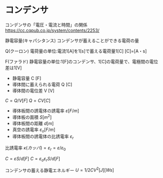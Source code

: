 # コンデンサ

コンデンサの「電圧・電流と時間」の関係
https://cc.cqpub.co.jp/system/contents/2253/

静電容量(キャパシタンス)
コンデンサが蓄えることができる電荷の量

Q(クーロン)
電荷量の単位:電流1[A]を1[s]で蓄える電荷量1[C]
[C]=[A・s]

F(ファラド)
静電容量の単位:1[F]のコンデンサ、1[C]の電荷量で、電極間の電位差は1[V]

- 静電容量 C [F]　
- 導体間に蓄えられる電荷 Q [C]　
- 導体間の電位差 V [V]

$C = Q/V [F]$
$Q = CV [C]$



- 導体板間の誘電体の誘電率 $ε [F/m]$
- 導体板の面積 $S [m^2]$
- 導体板間の距離 $d [m]$
- 真空の誘電率 $ε_o [F/m]$
- 導体板間の誘電体の比誘電率 $ε_r$

比誘電率 $κ(カッパ) = ε_r = ε / ε_0$


$C = εS/d [F]$
$C = ε_o ε_r S/d [F]$

コンデンサの蓄える静電エネルギー
$U = 1/2CV^2 [J][Ws]$
